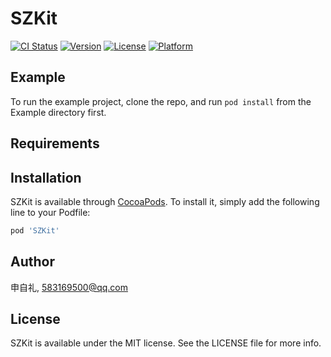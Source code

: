 # SZKit

[![CI Status](https://img.shields.io/travis/申自礼/SZKit.svg?style=flat)](https://travis-ci.org/申自礼/SZKit)
[![Version](https://img.shields.io/cocoapods/v/SZKit.svg?style=flat)](https://cocoapods.org/pods/SZKit)
[![License](https://img.shields.io/cocoapods/l/SZKit.svg?style=flat)](https://cocoapods.org/pods/SZKit)
[![Platform](https://img.shields.io/cocoapods/p/SZKit.svg?style=flat)](https://cocoapods.org/pods/SZKit)

## Example

To run the example project, clone the repo, and run `pod install` from the Example directory first.

## Requirements

## Installation

SZKit is available through [CocoaPods](https://cocoapods.org). To install
it, simply add the following line to your Podfile:

```ruby
pod 'SZKit'
```

## Author

申自礼, 583169500@qq.com

## License

SZKit is available under the MIT license. See the LICENSE file for more info.
